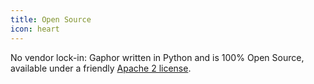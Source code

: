 ```yaml
---
title: Open Source
icon: heart
---
```


No vendor lock-in: Gaphor written in Python and is 100% Open Source, available under a friendly [Apache 2 license](https://github.com/gaphor/gaphor/blob/master/LICENSE.txt).
